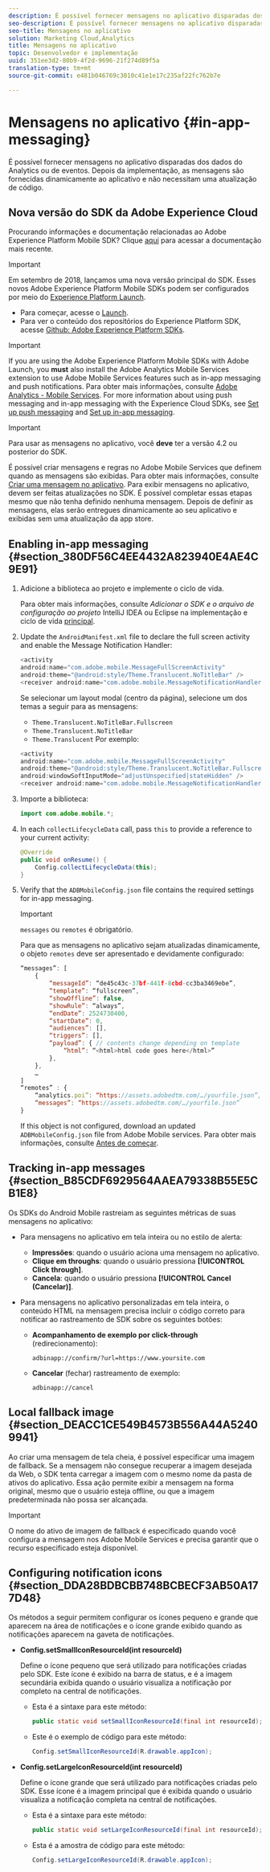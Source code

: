 ```yaml
---
description: É possível fornecer mensagens no aplicativo disparadas dos dados do Analytics ou de eventos. Depois da implementação, as mensagens são fornecidas dinamicamente ao aplicativo e não necessitam uma atualização de código.
seo-description: É possível fornecer mensagens no aplicativo disparadas dos dados do Analytics ou de eventos. Depois da implementação, as mensagens são fornecidas dinamicamente ao aplicativo e não necessitam uma atualização de código.
seo-title: Mensagens no aplicativo
solution: Marketing Cloud,Analytics
title: Mensagens no aplicativo
topic: Desenvolvedor e implementação
uuid: 351ee3d2-80b9-4f2d-9696-21f274d89f5a
translation-type: tm+mt
source-git-commit: e481b046769c3010c41e1e17c235af22fc762b7e

---
```



# Mensagens no aplicativo {#in-app-messaging}

É possível fornecer mensagens no aplicativo disparadas dos dados do Analytics ou de eventos. Depois da implementação, as mensagens são fornecidas dinamicamente ao aplicativo e não necessitam uma atualização de código.

## Nova versão do SDK da Adobe Experience Cloud

Procurando informações e documentação relacionadas ao Adobe Experience Platform Mobile SDK? Clique [aqui](https://aep-sdks.gitbook.io/docs/) para acessar a documentação mais recente.

>[!IMPORTANT]
>
>Em setembro de 2018, lançamos uma nova versão principal do SDK. Esses novos Adobe Experience Platform Mobile SDKs podem ser configurados por meio do [Experience Platform Launch](https://www.adobe.com/experience-platform/launch.html).

* Para começar, acesse o [Launch](https://launch.adobe.com/).
* Para ver o conteúdo dos repositórios do Experience Platform SDK, acesse [Github: Adobe Experience Platform SDKs](https://github.com/Adobe-Marketing-Cloud/acp-sdks).

>[!IMPORTANT]
>
> If you are using the Adobe Experience Platform Mobile SDKs with Adobe Launch, you **must** also install the Adobe Analytics Mobile Services extension to use Adobe Mobile Services features such as in-app messaging and push notifications. Para obter mais informações, consulte [Adobe Analytics - Mobile Services](https://aep-sdks.gitbook.io/docs/using-mobile-extensions/adobe-analytics-mobile-services). For more information about using push messaging and in-app messaging with the Experience Cloud SDKs, see [Set up push messaging](https://aep-sdks.gitbook.io/docs/using-mobile-extensions/adobe-analytics-mobile-services#set-up-push-messaging) and [Set up in-app messaging](https://aep-sdks.gitbook.io/docs/using-mobile-extensions/adobe-analytics-mobile-services#set-up-in-app-messaging).

>[!IMPORTANT]
>
>Para usar as mensagens no aplicativo, você **deve** ter a versão 4.2 ou posterior do SDK.

É possível criar mensagens e regras no Adobe Mobile Services que definem quando as mensagens são exibidas. Para obter mais informações, consulte [Criar uma mensagem no aplicativo](/help/using/in-app-messaging/t-in-app-message/t-in-app-message.md). Para exibir mensagens no aplicativo, devem ser feitas atualizações no SDK. É possível completar essas etapas mesmo que não tenha definido nenhuma mensagem. Depois de definir as mensagens, elas serão entregues dinamicamente ao seu aplicativo e exibidas sem uma atualização da app store.

## Enabling in-app messaging {#section_380DF56C4EE4432A823940E4AE4C9E91}

1. Adicione a biblioteca ao projeto e implemente o ciclo de vida.

   Para obter mais informações, consulte *Adicionar o SDK e o arquivo de configuração ao projeto* IntelliJ IDEA ou Eclipse na implementação e ciclo de vida [principal](/help/android/getting-started/dev-qs.md).

1. Update the `AndroidManifest.xml` file to declare the full screen activity and enable the Message Notification Handler:

   ```java
   <activity  
   android:name="com.adobe.mobile.MessageFullScreenActivity"  
   android:theme="@android:style/Theme.Translucent.NoTitleBar" /> 
   <receiver android:name="com.adobe.mobile.MessageNotificationHandler" />
   ```

   Se selecionar um layout modal (centro da página), selecione um dos temas a seguir para as mensagens:

   * `Theme.Translucent.NoTitleBar.Fullscreen`
   * `Theme.Translucent.NoTitleBar`
   * `Theme.Translucent`
   Por exemplo:

   ```java
   <activity 
   android:name="com.adobe.mobile.MessageFullScreenActivity" 
   android:theme="@android:style/Theme.Translucent.NoTitleBar.Fullscreen" 
   android:windowSoftInputMode="adjustUnspecified|stateHidden" /> 
   <receiver android:name="com.adobe.mobile.MessageNotificationHandler" />
   ```

1. Importe a biblioteca:

   ```java
   import com.adobe.mobile.*;
   ```

1. In each `collectLifecycleData` call, pass `this` to provide a reference to your current activity:

   ```java
   @Override 
   public void onResume() { 
       Config.collectLifecycleData(this); 
   }
   ```

1. Verify that the `ADBMobileConfig.json` file contains the required settings for in-app messaging.

   >[!IMPORTANT]
   >
   >`messages` ou `remotes` é obrigatório.

   Para que as mensagens no aplicativo sejam atualizadas dinamicamente, o objeto `remotes` deve ser apresentado e devidamente configurado:

   ```js
   “messages”: [ 
       { 
           “messageId”: “de45c43c-37bf-441f-8cbd-cc3ba3469ebe”, 
           “template”: “fullscreen”, 
           “showOffline”: false, 
           “showRule”: “always”, 
           “endDate”: 2524730400, 
           “startDate”: 0, 
           “audiences”: [], 
           “triggers”: [], 
           “payload”: { // contents change depending on template 
               “html”: “<html>html code goes here</html>” 
           }, 
       }, 
       … 
   ] 
   “remotes” : { 
       “analytics.poi”: “https://assets.adobedtm.com/…/yourfile.json”, 
       “messages”: “https://assets.adobedtm.com/…/yourfile.json” 
   }
   ```

   If this object is not configured, download an updated `ADBMobileConfig.json` file from Adobe Mobile services. Para obter mais informações, consulte [Antes de começar](/help/android/getting-started/requirements.md).

## Tracking in-app messages {#section_B85CDF6929564AAEA79338B55E5CB1E8}

Os SDKs do Android Mobile rastreiam as seguintes métricas de suas mensagens no aplicativo:

* Para mensagens no aplicativo em tela inteira ou no estilo de alerta:

   * **Impressões**: quando o usuário aciona uma mensagem no aplicativo.
   * **Clique em throughs**: quando o usuário pressiona **[!UICONTROL Click through]**.
   * **Cancela**: quando o usuário pressiona **[!UICONTROL Cancel (Cancelar)]**.

* Para mensagens no aplicativo personalizadas em tela inteira, o conteúdo HTML na mensagem precisa incluir o código correto para notificar ao rastreamento de SDK sobre os seguintes botões:

   * **Acompanhamento de exemplo por click-through** (redirecionamento):

      `adbinapp://confirm/?url=https://www.yoursite.com`
   * **Cancelar** (fechar) rastreamento de exemplo:

      `adbinapp://cancel`

## Local fallback image {#section_DEACC1CE549B4573B556A44A52409941}

Ao criar uma mensagem de tela cheia, é possível especificar uma imagem de fallback. Se a mensagem não consegue recuperar a imagem desejada da Web, o SDK tenta carregar a imagem com o mesmo nome da pasta de ativos do aplicativo. Essa ação permite exibir a mensagem na forma original, mesmo que o usuário esteja offline, ou que a imagem predeterminada não possa ser alcançada.

>[!IMPORTANT]
>
>O nome do ativo de imagem de fallback é especificado quando você configura a mensagem nos Adobe Mobile Services e precisa garantir que o recurso especificado esteja disponível.

## Configuring notification icons {#section_DDA28BDBCBB748BCBECF3AB50A177D48}

Os métodos a seguir permitem configurar os ícones pequeno e grande que aparecem na área de notificações e o ícone grande exibido quando as notificações aparecem na gaveta de notificações.

* **Config.setSmallIconResourceId(int resourceId)**

   Define o ícone pequeno que será utilizado para notificações criadas pelo SDK. Este ícone é exibido na barra de status, e é a imagem secundária exibida quando o usuário visualiza a notificação por completo na central de notificações.

   * Esta é a sintaxe para este método:

      ```java
      public static void setSmallIconResourceId(final int resourceId); 
      ```

   * Este é o exemplo de código para este método:

      ```java
      Config.setSmallIconResourceId(R.drawable.appIcon);
      ```

* **Config.setLargeIconResourceId(int resourceId)**

   Define o ícone grande que será utilizado para notificações criadas pelo SDK. Esse ícone é a imagem principal que é exibida quando o usuário visualiza a notificação completa na central de notificações.

   * Esta é a sintaxe para este método:

      ```java
      public static void setLargeIconResourceId(final int resourceId); 
      ```

   * Esta é a amostra de código para este método:

      ```java
      Config.setLargeIconResourceId(R.drawable.appIcon); 
      ```
